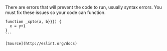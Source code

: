 There are errors that will prevent the code to run, usually syntax errors.
You must fix these issues so your code can function.

````
function _xpto(a, b}}}) {
  x = y+1
}
```

[Source](http://eslint.org/docs)
